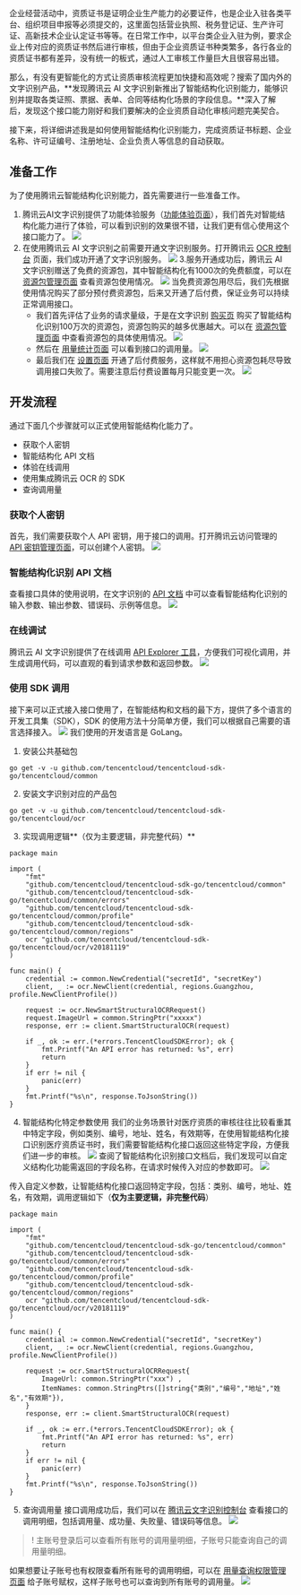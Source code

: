 
企业经营活动中，资质证书是证明企业生产能力的必要证件，也是企业入驻各类平台、组织项目申报等必须提交的，这里面包括营业执照、税务登记证、生产许可证、高新技术企业认定证书等等。在日常工作中，以平台类企业入驻为例，要求企业上传对应的资质证书然后进行审核，但由于企业资质证书种类繁多，各行各业的资质证书都有差异，没有统一的板式，通过人工审核工作量巨大且很容易出错。



那么，有没有更智能化的方式让资质审核流程更加快捷和高效呢？搜索了国内外的文字识别产品，**发现腾讯云 AI 文字识别新推出了智能结构化识别能力，能够识别并提取各类证照、票据、表单、合同等结构化场景的字段信息。**深入了解后，发现这个接口能力刚好和我们要解决的企业资质自动化审核问题完美契合。



接下来，将详细讲述我是如何使用智能结构化识别能力，完成资质证书标题、企业名称、许可证编号、注册地址、企业负责人等信息的自动获取。



## 准备工作
为了使用腾讯云智能结构化识别能力，首先需要进行一些准备工作。
1. 腾讯云AI文字识别提供了功能体验服务（[功能体验页面](https://cloud.tencent.com/act/event/ocrdemo)），我们首先对智能结构化能力进行了体验，可以看到识别的效果很不错，让我们更有信心使用这个接口能力了。
![](https://qcloudimg.tencent-cloud.cn/raw/6126c22f283d6bf348778c504c370b20.jpg)
2. 在使用腾讯云 AI 文字识别之前需要开通文字识别服务。打开腾讯云 [OCR 控制台](https://console.cloud.tencent.com/ocr/v2/overview) 页面，我们成功开通了文字识别服务。
![](https://qcloudimg.tencent-cloud.cn/raw/54d0164f1b5210cf9ed594eb1a087ad7.png)
3.服务开通成功后，腾讯云 AI 文字识别赠送了免费的资源包，其中智能结构化有1000次的免费额度，可以在 [资源包管理页面](https://console.cloud.tencent.com/ocr/packagemanage) 查看资源包使用情况。
![](https://qcloudimg.tencent-cloud.cn/raw/c1d9ef505513aa8a9bc67eaeb183c821.png)
当免费资源包用尽后，我们先根据使用情况购买了部分预付费资源包，后来又开通了后付费，保证业务可以持续正常调用接口。
	- 我们首先评估了业务的请求量级，于是在文字识别 [购买页](https://buy.cloud.tencent.com/iai_ocr) 购买了智能结构化识别100万次的资源包，资源包购买的越多优惠越大。可以在 [资源包管理页面](https://console.cloud.tencent.com/ocr/packagemanage) 中查看资源包的具体使用情况。
![](https://qcloudimg.tencent-cloud.cn/raw/1f8662823381b2c77332b165b46eb65f.png)
	- 然后在 [用量统计页面](https://console.cloud.tencent.com/ocr/stats) 可以看到接口的调用量。
![](https://qcloudimg.tencent-cloud.cn/raw/f499bbebab37466466e80976041faa32.png)
	- 最后我们在 [设置页面](https://console.cloud.tencent.com/ocr/settings) 开通了后付费服务，这样就不用担心资源包耗尽导致调用接口失败了。需要注意后付费设置每月只能变更一次。
![](https://qcloudimg.tencent-cloud.cn/raw/6a5c4147b92b190fd6d1d1285218228b.png)



## 开发流程
通过下面几个步骤就可以正式使用智能结构化能力了。
- 获取个人密钥
- 智能结构化 API 文档
- 体验在线调用
- 使用集成腾讯云 OCR 的 SDK
- 查询调用量

### 获取个人密钥
首先，我们需要获取个人 API 密钥，用于接口的调用。打开腾讯云访问管理的 [API 密钥管理页面](https://console.cloud.tencent.com/cam/capi)，可以创建个人密钥。
![](https://qcloudimg.tencent-cloud.cn/raw/a401f2812627264212c4e165d567e98f.png)


### 智能结构化识别 API 文档
查看接口具体的使用说明，在文字识别的 [API 文档](https://cloud.tencent.com/document/product/866/60877?from=10680) 中可以查看智能结构化识别的输入参数、输出参数、错误码、示例等信息。
![](https://qcloudimg.tencent-cloud.cn/raw/a89c9e6be345094c17a972cf0d895e9c.png)

### 在线调试
腾讯云 AI 文字识别提供了在线调用 [API Explorer 工具](http://test.api.explorer.woa.com/apiexplorer/?Product=ocr&Version=2018-11-19&Action=RecognizeTravelCardOCR&SignVersion=)，方便我们可视化调用，并生成调用代码，可以直观的看到请求参数和返回参数。
![](https://qcloudimg.tencent-cloud.cn/raw/5f44b55a2a166602d66ee8a67ded7815.png)

### 使用 SDK 调用
接下来可以正式接入接口使用了，在智能结构和文档的最下方，提供了多个语言的开发工具集（SDK），SDK 的使用方法十分简单方便，我们可以根据自己需要的语言选择接入。
![](https://qcloudimg.tencent-cloud.cn/raw/8bef0e716db7cd658a3fb5cba41c2151.png)
我们使用的开发语言是 GoLang。

1. 安装公共基础包
```
go get -v -u github.com/tencentcloud/tencentcloud-sdk-go/tencentcloud/common
```
2. 安装文字识别对应的产品包
```
go get -v -u github.com/tencentcloud/tencentcloud-sdk-go/tencentcloud/ocr
```
3. 实现调用逻辑**（仅为主要逻辑，非完整代码）**
```
package main

import (
	"fmt"
	"github.com/tencentcloud/tencentcloud-sdk-go/tencentcloud/common"
	"github.com/tencentcloud/tencentcloud-sdk-go/tencentcloud/common/errors"
	"github.com/tencentcloud/tencentcloud-sdk-go/tencentcloud/common/profile"
	"github.com/tencentcloud/tencentcloud-sdk-go/tencentcloud/common/regions"
	ocr "github.com/tencentcloud/tencentcloud-sdk-go/tencentcloud/ocr/v20181119"
)

func main() {
	credential := common.NewCredential("secretId", "secretKey")
	client, _ := ocr.NewClient(credential, regions.Guangzhou, profile.NewClientProfile())

	request := ocr.NewSmartStructuralOCRRequest()
	request.ImageUrl = common.StringPtr("xxxxx")
	response, err := client.SmartStructuralOCR(request)

	if _, ok := err.(*errors.TencentCloudSDKError); ok {
		fmt.Printf("An API error has returned: %s", err)
		return
	}
	if err != nil {
		panic(err)
	}
	fmt.Printf("%s\n", response.ToJsonString())
}
```
4. 智能结构化特定参数使用
我们的业务场景针对医疗资质的审核往往比较看重其中特定字段，例如类别、编号，地址、姓名，有效期等，在使用智能结构化接口识别医疗资质证书时，我们需要智能结构化接口返回这些特定字段，方便我们进一步的审核。
![](https://qcloudimg.tencent-cloud.cn/raw/688682851a3a456d9887e5638602ce4c.jpg)
查阅了智能结构化识别接口文档后，我们发现可以自定义结构化功能需返回的字段名称，在请求时候传入对应的参数即可。
![](https://qcloudimg.tencent-cloud.cn/raw/bac025db2306885581cdec1b52bca052.png)


传入自定义参数，让智能结构化接口返回特定字段，包括：类别、编号，地址、姓名，有效期，调用逻辑如下（**仅为主要逻辑，非完整代码**）
```
package main

import (
	"fmt"
	"github.com/tencentcloud/tencentcloud-sdk-go/tencentcloud/common"
	"github.com/tencentcloud/tencentcloud-sdk-go/tencentcloud/common/errors"
	"github.com/tencentcloud/tencentcloud-sdk-go/tencentcloud/common/profile"
	"github.com/tencentcloud/tencentcloud-sdk-go/tencentcloud/common/regions"
	ocr "github.com/tencentcloud/tencentcloud-sdk-go/tencentcloud/ocr/v20181119"
)

func main() {
	credential := common.NewCredential("secretId", "secretKey")
	client, _ := ocr.NewClient(credential, regions.Guangzhou, profile.NewClientProfile())

	request := ocr.SmartStructuralOCRRequest{
		ImageUrl: common.StringPtr("xxx") ,
		ItemNames: common.StringPtrs([]string{"类别","编号","地址","姓名","有效期"}),
	}
	response, err := client.SmartStructuralOCR(request)

	if _, ok := err.(*errors.TencentCloudSDKError); ok {
		fmt.Printf("An API error has returned: %s", err)
		return
	}
	if err != nil {
		panic(err)
	}
	fmt.Printf("%s\n", response.ToJsonString())
}
```
5. 查询调用量
接口调用成功后，我们可以在 [腾讯云文字识别控制台](https://console.cloud.tencent.com/ocr/stats) 查看接口的调用明细，包括调用量、成功量、失败量、错误码等信息。
![](https://qcloudimg.tencent-cloud.cn/raw/055d1875f20195947c20bd4295d08ca0.png)
>! 主账号登录后可以查看所有账号的调用量明细，子账号只能查询自己的调用量明细。
>
如果想要让子账号也有权限查看所有账号的调用明细，可以在 [用量查询权限管理页面](https://console.cloud.tencent.com/ocr/permission) 给子账号赋权，这样子账号也可以查询到所有账号的调用量。
![](https://qcloudimg.tencent-cloud.cn/raw/9198cce1498172616675377eae5f6b32.png)




